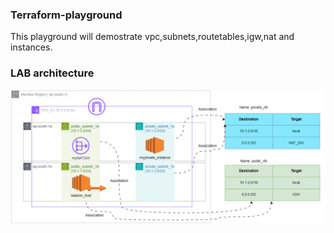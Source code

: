 ### Terraform-playground

This playground will demostrate vpc,subnets,routetables,igw,nat and instances.

### LAB architecture
![alt text](<Lab diagram.png>)
